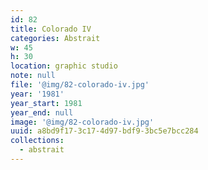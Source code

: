 ```yaml
---
id: 82
title: Colorado IV
categories: Abstrait
w: 45
h: 30
location: graphic studio
note: null
file: '@img/82-colorado-iv.jpg'
year: '1981'
year_start: 1981
year_end: null
image: '@img/82-colorado-iv.jpg'
uuid: a8bd9f17-3c17-4d97-bdf9-3bc5e7bcc284
collections:
  - abstrait
---
```


